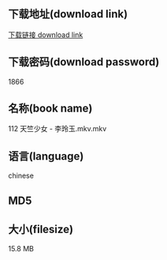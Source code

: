 ## 下载地址(download link)
[下载链接 download link](https://tutu365.netlify.app/?s=112+%E5%A4%A9%E7%AB%BA%E5%B0%91%E5%A5%B3+-+%E6%9D%8E%E7%8E%B2%E7%8E%89.mkv)

## 下载密码(download password)
1866

## 名称(book name)
112 天竺少女 - 李玲玉.mkv.mkv

## 语言(language)
chinese

## MD5


## 大小(filesize)
15.8 MB
